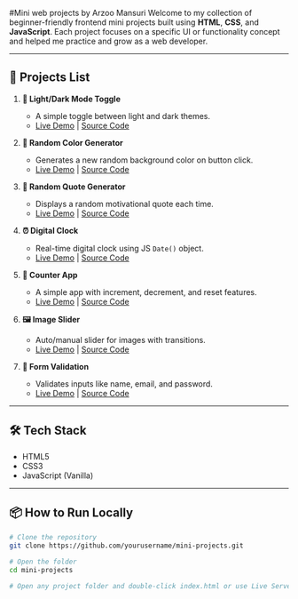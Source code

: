 #Mini web projects by Arzoo Mansuri
Welcome to my collection of beginner-friendly frontend mini projects built using **HTML**, **CSS**, and **JavaScript**. Each project focuses on a specific UI or functionality concept and helped me practice and grow as a web developer.

---

## 🚀 Projects List

1. **🌙 Light/Dark Mode Toggle**
   - A simple toggle between light and dark themes.
   - [Live Demo](#) | [Source Code](#)

2. **🎨 Random Color Generator**
   - Generates a new random background color on button click.
   - [Live Demo](#) | [Source Code](#)

3. **💬 Random Quote Generator**
   - Displays a random motivational quote each time.
   - [Live Demo](#) | [Source Code](#)

4. **⏰ Digital Clock**
   - Real-time digital clock using JS `Date()` object.
   - [Live Demo](#) | [Source Code](#)

5. **🔢 Counter App**
   - A simple app with increment, decrement, and reset features.
   - [Live Demo](#) | [Source Code](#)

6. **🖼️ Image Slider**
   - Auto/manual slider for images with transitions.
   - [Live Demo](#) | [Source Code](#)

7. **📝 Form Validation**
   - Validates inputs like name, email, and password.
   - [Live Demo](#) | [Source Code](#)

---

## 🛠️ Tech Stack

- HTML5
- CSS3
- JavaScript (Vanilla)

---

## 📦 How to Run Locally

```bash
# Clone the repository
git clone https://github.com/yourusername/mini-projects.git

# Open the folder
cd mini-projects

# Open any project folder and double-click index.html or use Live Server

